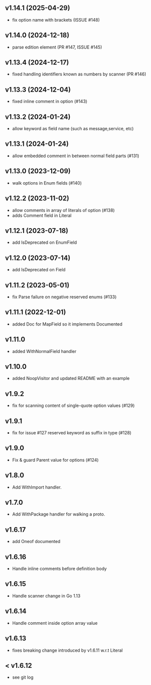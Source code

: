 ## v1.14.1 (2025-04-29)

- fix option name with brackets (ISSUE #148)

## v1.14.0 (2024-12-18)

- parse edition element (PR #147, ISSUE #145)

## v1.13.4 (2024-12-17)

- fixed handling identifiers known as numbers by scanner (PR #146)

## v1.13.3 (2024-12-04)

- fixed inline comment in option (#143)

## v1.13.2 (2024-01-24)

- allow keyword as field name (such as message,service, etc)

## v1.13.1 (2024-01-24)

- allow embedded comment in between normal field parts (#131)

## v1.13.0 (2023-12-09)

- walk options in Enum fields (#140)

## v1.12.2 (2023-11-02)

- allow comments in array of literals of option (#138)
- adds Comment field in Literal

## v1.12.1 (2023-07-18)

- add IsDeprecated on EnumField

## v1.12.0 (2023-07-14)

- add IsDeprecated on Field

## v1.11.2 (2023-05-01)

- fix Parse failure on negative reserved enums (#133)

## v1.11.1 (2022-12-01)

- added Doc for MapField so it implements Documented

## v1.11.0

- added WithNormalField handler

## v1.10.0

- added NoopVisitor and updated README with an example

## v1.9.2

- fix for scanning content of single-quote option values (#129)

## v1.9.1

- fix for issue #127 reserved keyword as suffix in type (#128)

## v1.9.0

- Fix & guard Parent value for options (#124)  

## v1.8.0

- Add WithImport handler.

## v1.7.0

- Add WithPackage handler for walking a proto.

## v1.6.17

- add Oneof documented

## v1.6.16

- Handle inline comments before definition body

## v1.6.15

- Handle scanner change in Go 1.13

## v1.6.14

- Handle comment inside option array value

## v1.6.13

- fixes breaking change introduced by v1.6.11 w.r.t Literal

## < v1.6.12

 - see git log